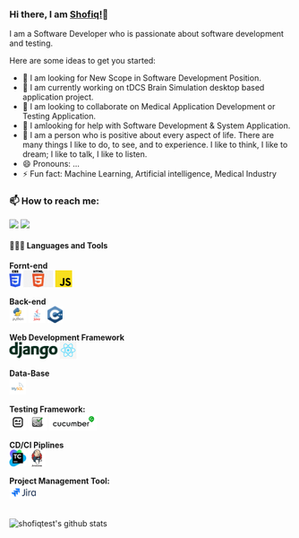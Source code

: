### Hi there, I am [Shofiq!](https://github.com/shofiqtest/shofiq.github-oi)👋

I am a Software Developer who is passionate about software development and testing.

Here are some ideas to get you started:

- 🔭 I am looking for New Scope in Software Development Position. 
- 🌱 I am currently working on tDCS Brain Simulation desktop based application project.  
- 👯 I am looking to collaborate on Medical Application Development or Testing  Application. 
- 🤔 I amlooking for help with Software Development & System Application. 
- 💬 I am a person who is positive about every aspect of life. There are many things I like to do, to see, and to experience.
      I like to think, I like to dream; I like to talk, I like to listen. 
- 😄 Pronouns: ...
- ⚡ Fun fact: Machine Learning, Artificial intelligence, Medical Industry

### 📫 How to reach me:   
   [<img src="https://img.icons8.com/color/48/000000/linkedin.png" width="3.5%"/>](https://www.linkedin.com/in/mdshofiqul/)
  <a href="mailto:shofiqtest@gmail.com"> <img src="https://img.icons8.com/fluent/48/000000/gmail.png" width="3.5%"/> </a>
  
  #### 👨🏻‍💻 Languages and Tools <br /> 
  
   
  **Fornt-end**<br />
  <code><img height="30" src="https://github.com/shofiqtest/shofiqtest/blob/master/Images/css3.png"></code>
  <code><img height="30" src="https://github.com/shofiqtest/shofiqtest/blob/master/Images/html.png"></code>
  <code><img height="30" src="https://github.com/shofiqtest/shofiqtest/blob/master/Images/js.png"></code>
 
  **Back-end**<br />
  <code><img height="30" src="https://github.com/shofiqtest/shofiqtest/blob/master/Images/python.png"></code>
  <code><img height="30" src="https://github.com/shofiqtest/shofiqtest/blob/master/Images/java.png"></code>
  <code><img height="30" src="https://github.com/shofiqtest/shofiqtest/blob/master/Images/cpp.png"></code>
  
  **Web Development Framework**<br />
  <code><img height="30" src="https://github.com/shofiqtest/shofiqtest/blob/master/Images/django.svg"></code>
  <code><img height="30" src="https://github.com/shofiqtest/shofiqtest/blob/master/Images/reactjs.png"></code>
  
  **Data-Base**<br />
   <code><img height="30" src="https://github.com/shofiqtest/shofiqtest/blob/master/Images/mysql.png"></code>
  
  **Testing Framework:**<br /> 
  <code><img height="30" src="https://github.com/shofiqtest/shofiqtest/blob/master/Images/robotframework.png"></code>
  <code><img height="30" src="https://github.com/shofiqtest/shofiqtest/blob/master/Images/selenium.png"></code>
  <code><img height="30" src="https://github.com/shofiqtest/shofiqtest/blob/master/Images/cucumber.png"></code>
  
  **CD/CI Piplines**<br />
  <code><img height="30" src="https://github.com/shofiqtest/shofiqtest/blob/master/Images/teamcity.png"></code>
  <code><img height="30" src="https://github.com/shofiqtest/shofiqtest/blob/master/Images/jenkins.jfif"></code>
  
  **Project Management Tool:**<br />
  <code><img height="25" src="https://github.com/shofiqtest/shofiqtest/blob/master/Images/jira.png"></code>
  
 
 <br />![shofiqtest's github stats](https://github-readme-stats.vercel.app/api?username=shofiqtest)

